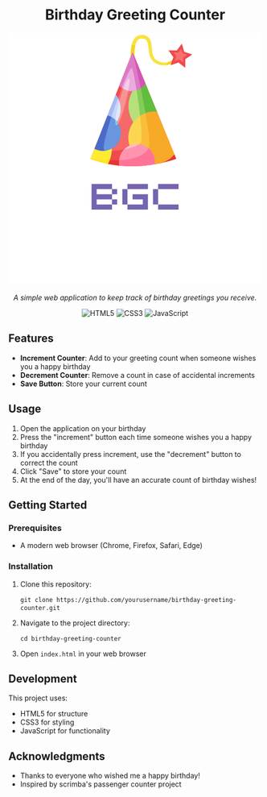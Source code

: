 <div align="center">

# Birthday Greeting Counter

![Birthday Counter Logo](./assets/img/logo.png)

*A simple web application to keep track of birthday greetings you receive.*

![HTML5](https://img.shields.io/badge/HTML5-E34F26?style=for-the-badge&logo=html5&logoColor=white)
![CSS3](https://img.shields.io/badge/CSS3-1572B6?style=for-the-badge&logo=css3&logoColor=white)
![JavaScript](https://img.shields.io/badge/JavaScript-F7DF1E?style=for-the-badge&logo=javascript&logoColor=black)

</div>


## Features

- **Increment Counter**: Add to your greeting count when someone wishes you a happy birthday
- **Decrement Counter**: Remove a count in case of accidental increments
- **Save Button**: Store your current count

## Usage

1. Open the application on your birthday
2. Press the "increment" button each time someone wishes you a happy birthday
3. If you accidentally press increment, use the "decrement" button to correct the count
4. Click "Save" to store your count
5. At the end of the day, you'll have an accurate count of birthday wishes!


## Getting Started

### Prerequisites

- A modern web browser (Chrome, Firefox, Safari, Edge)

### Installation

1. Clone this repository:
   ```
   git clone https://github.com/yourusername/birthday-greeting-counter.git
   ```
2. Navigate to the project directory:
   ```
   cd birthday-greeting-counter
   ```
3. Open `index.html` in your web browser

## Development

This project uses:
- HTML5 for structure
- CSS3 for styling
- JavaScript for functionality


## Acknowledgments

- Thanks to everyone who wished me a happy birthday!
- Inspired by scrimba's passenger counter project

